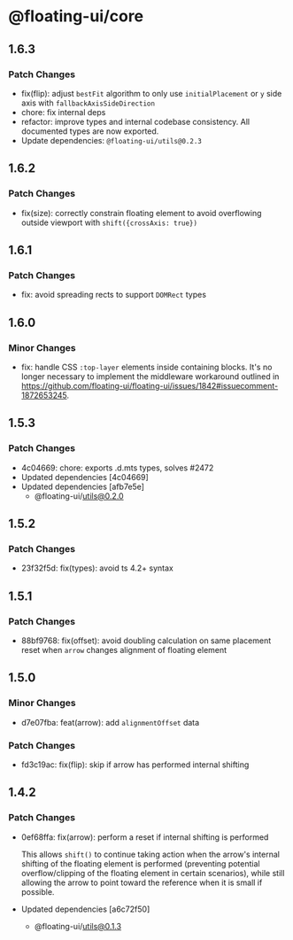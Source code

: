 # @floating-ui/core

## 1.6.3

### Patch Changes

- fix(flip): adjust `bestFit` algorithm to only use `initialPlacement` or `y` side axis with `fallbackAxisSideDirection`
- chore: fix internal deps
- refactor: improve types and internal codebase consistency. All documented types are now exported.
- Update dependencies: `@floating-ui/utils@0.2.3`

## 1.6.2

### Patch Changes

- fix(size): correctly constrain floating element to avoid overflowing outside viewport with `shift({crossAxis: true})`

## 1.6.1

### Patch Changes

- fix: avoid spreading rects to support `DOMRect` types

## 1.6.0

### Minor Changes

- fix: handle CSS `:top-layer` elements inside containing blocks. It's no longer
  necessary to implement the middleware workaround outlined in
  https://github.com/floating-ui/floating-ui/issues/1842#issuecomment-1872653245.

## 1.5.3

### Patch Changes

- 4c04669: chore: exports .d.mts types, solves #2472
- Updated dependencies [4c04669]
- Updated dependencies [afb7e5e]
  - @floating-ui/utils@0.2.0

## 1.5.2

### Patch Changes

- 23f32f5d: fix(types): avoid ts 4.2+ syntax

## 1.5.1

### Patch Changes

- 88bf9768: fix(offset): avoid doubling calculation on same placement reset when
  `arrow` changes alignment of floating element

## 1.5.0

### Minor Changes

- d7e07fba: feat(arrow): add `alignmentOffset` data

### Patch Changes

- fd3c19ac: fix(flip): skip if arrow has performed internal shifting

## 1.4.2

### Patch Changes

- 0ef68ffa: fix(arrow): perform a reset if internal shifting is performed

  This allows `shift()` to continue taking action when the arrow's internal
  shifting of the floating element is performed (preventing potential
  overflow/clipping of the floating element in certain scenarios), while still
  allowing the arrow to point toward the reference when it is small if possible.

- Updated dependencies [a6c72f50]
  - @floating-ui/utils@0.1.3
